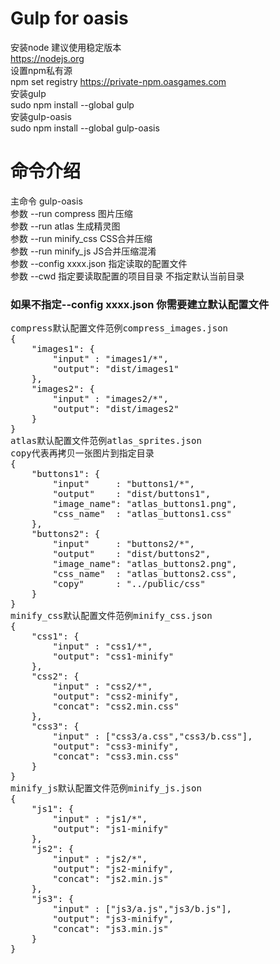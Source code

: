# Gulp for oasis

安装node 建议使用稳定版本  
https://nodejs.org  
设置npm私有源  
npm set registry https://private-npm.oasgames.com  
安装gulp  
sudo npm install --global gulp  
安装gulp-oasis  
sudo npm install --global gulp-oasis

# 命令介绍  
主命令 gulp-oasis  
参数 --run compress 图片压缩  
参数 --run atlas 生成精灵图  
参数 --run minify_css CSS合并压缩  
参数 --run minify_js JS合并压缩混淆  
参数 --config xxxx.json 指定读取的配置文件  
参数 --cwd 指定要读取配置的项目目录 不指定默认当前目录

### 如果不指定--config xxxx.json 你需要建立默认配置文件
<pre>
compress默认配置文件范例compress_images.json
{
    "images1": {
        "input" : "images1/*",
        "output": "dist/images1"
    },
    "images2": {
        "input" : "images2/*",
        "output": "dist/images2"
    }
}
atlas默认配置文件范例atlas_sprites.json
copy代表再拷贝一张图片到指定目录
{
    "buttons1": {
        "input"     : "buttons1/*",
        "output"    : "dist/buttons1",
        "image_name": "atlas_buttons1.png",
        "css_name"  : "atlas_buttons1.css"
    },
    "buttons2": {
        "input"     : "buttons2/*",
        "output"    : "dist/buttons2",
        "image_name": "atlas_buttons2.png",
        "css_name"  : "atlas_buttons2.css",
        "copy"      : "../public/css"
    }
}
minify_css默认配置文件范例minify_css.json
{
    "css1": {
        "input" : "css1/*",
        "output": "css1-minify"
    },
    "css2": {
        "input" : "css2/*",
        "output": "css2-minify",
        "concat": "css2.min.css"
    },
    "css3": {
        "input" : ["css3/a.css","css3/b.css"],
        "output": "css3-minify",
        "concat": "css3.min.css"
    }
}
minify_js默认配置文件范例minify_js.json
{
    "js1": {
        "input" : "js1/*",
        "output": "js1-minify"
    },
    "js2": {
        "input" : "js2/*",
        "output": "js2-minify",
        "concat": "js2.min.js"
    },
    "js3": {
        "input" : ["js3/a.js","js3/b.js"],
        "output": "js3-minify",
        "concat": "js3.min.js"
    }
}
</pre>
